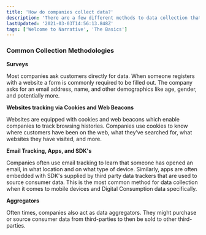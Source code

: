 ```yaml
---
title: 'How do companies collect data?'
description: 'There are a few different methods to data collection that you should know about.'
lastUpdated: '2021-03-03T14:56:13.848Z'
tags: ['Welcome to Narrative', 'The Basics']
---
```

### Common Collection Methodologies

**Surveys**

Most companies ask customers directly for data. When someone registers with a website a form is commonly required to be filled out. The company asks for an email address, name, and other demographics like age, gender, and potentially more.

**Websites tracking via Cookies and Web Beacons**

Websites are equipped with cookies and web beacons which enable companies to track browsing histories. Companies use cookies to know where customers have been on the web, what they’ve searched for, what websites they have visited, and more.

**Email Tracking, Apps, and SDK's**

Companies often use email tracking to learn that someone has opened an email, in what location and on what type of device. Similarly, apps are often embedded with SDK's supplied by third party data trackers that are used to source consumer data. This is the most common method for data collection when it comes to mobile devices and Digital Consumption data specifically.

**Aggregators**

Often times, companies also act as data aggregators. They might purchase or source consumer data from third-parties to then be sold to other third-parties.
